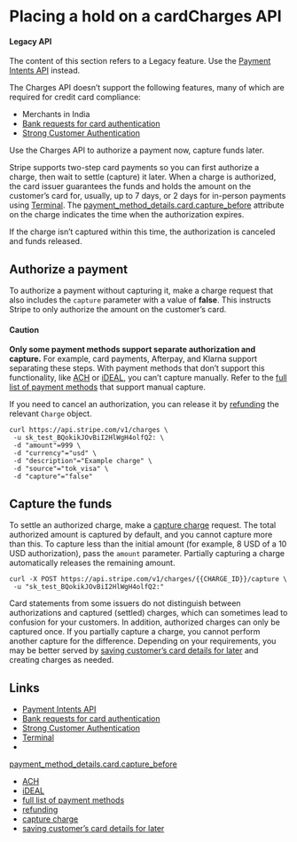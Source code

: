 # Placing a hold on a cardCharges API

#### Legacy API

The content of this section refers to a Legacy feature. Use the [Payment Intents
API](https://docs.stripe.com/payments/accept-a-payment) instead.

The Charges API doesn’t support the following features, many of which are
required for credit card compliance:

- Merchants in India
- [Bank requests for card
authentication](https://docs.stripe.com/payments/cards/overview)
- [Strong Customer
Authentication](https://docs.stripe.com/strong-customer-authentication)

Use the Charges API to authorize a payment now, capture funds later.

Stripe supports two-step card payments so you can first authorize a charge, then
wait to settle (capture) it later. When a charge is authorized, the card issuer
guarantees the funds and holds the amount on the customer’s card for, usually,
up to 7 days, or 2 days for in-person payments using
[Terminal](https://docs.stripe.com/terminal). The
[payment_method_details.card.capture_before](https://docs.stripe.com/api/charges/object#charge_object-payment_method_details-card-capture_before)
attribute on the charge indicates the time when the authorization expires.

If the charge isn’t captured within this time, the authorization is canceled and
funds released.

## Authorize a payment

To authorize a payment without capturing it, make a charge request that also
includes the `capture` parameter with a value of **false**. This instructs
Stripe to only authorize the amount on the customer’s card.

#### Caution

**Only some payment methods support separate authorization and capture.** For
example, card payments, Afterpay, and Klarna support separating these steps.
With payment methods that don’t support this functionality, like
[ACH](https://docs.stripe.com/payments/ach-direct-debit) or
[iDEAL](https://docs.stripe.com/payments/ideal), you can’t capture manually.
Refer to the [full list of payment
methods](https://docs.stripe.com/payments/payment-methods/payment-method-support#additional-api-supportability)
that support manual capture.

If you need to cancel an authorization, you can release it by
[refunding](https://docs.stripe.com/api#create_refund) the relevant `Charge`
object.

```
curl https://api.stripe.com/v1/charges \
 -u sk_test_BQokikJOvBiI2HlWgH4olfQ2: \
 -d "amount"=999 \
 -d "currency"="usd" \
 -d "description"="Example charge" \
 -d "source"="tok_visa" \
 -d "capture"="false"
```

## Capture the funds

To settle an authorized charge, make a [capture
charge](https://docs.stripe.com/api#capture_charge) request. The total
authorized amount is captured by default, and you cannot capture more than this.
To capture less than the initial amount (for example, 8 USD of a 10 USD
authorization), pass the `amount` parameter. Partially capturing a charge
automatically releases the remaining amount.

```
curl -X POST https://api.stripe.com/v1/charges/{{CHARGE_ID}}/capture \
 -u "sk_test_BQokikJOvBiI2HlWgH4olfQ2:"
```

Card statements from some issuers do not distinguish between authorizations and
captured (settled) charges, which can sometimes lead to confusion for your
customers. In addition, authorized charges can only be captured once. If you
partially capture a charge, you cannot perform another capture for the
difference. Depending on your requirements, you may be better served by [saving
customer’s card details for later](https://docs.stripe.com/saving-cards) and
creating charges as needed.

## Links

- [Payment Intents API](https://docs.stripe.com/payments/accept-a-payment)
- [Bank requests for card
authentication](https://docs.stripe.com/payments/cards/overview)
- [Strong Customer
Authentication](https://docs.stripe.com/strong-customer-authentication)
- [Terminal](https://docs.stripe.com/terminal)
-
[payment_method_details.card.capture_before](https://docs.stripe.com/api/charges/object#charge_object-payment_method_details-card-capture_before)
- [ACH](https://docs.stripe.com/payments/ach-direct-debit)
- [iDEAL](https://docs.stripe.com/payments/ideal)
- [full list of payment
methods](https://docs.stripe.com/payments/payment-methods/payment-method-support#additional-api-supportability)
- [refunding](https://docs.stripe.com/api#create_refund)
- [capture charge](https://docs.stripe.com/api#capture_charge)
- [saving customer’s card details for
later](https://docs.stripe.com/saving-cards)
